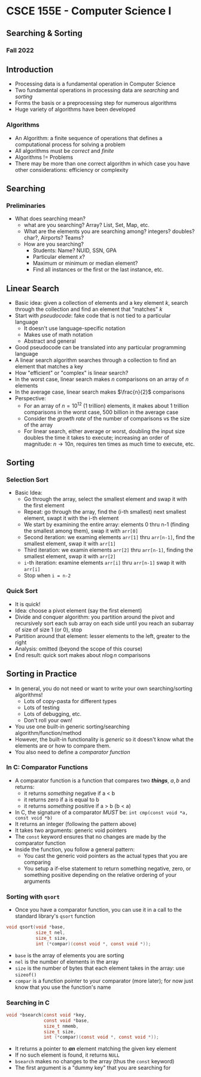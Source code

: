
# CSCE 155E - Computer Science I
## Searching & Sorting
### Fall 2022

## Introduction

* Processing data is a fundamental operation in Computer Science
* Two fundamental operations in processing data are *searching* and *sorting*
* Forms the basis or a preprocessing step for numerous algorithms
* Huge variety of algorithms have been developed

### Algorithms

* An Algorithm: a finite sequence of operations that defines a computational process for solving a problem
* All algorithms must be *correct* and *finite*
* Algorithms != Problems
* There may be more than one correct algorithm in which case you have other considerations: efficiency or complexity

## Searching

### Preliminaries

* What does searching mean?
  * what are you searching?  Array?  List, Set, Map, etc.
  * What are the elements you are searching among? integers? doubles? char?, Airports?  Teams?
  * How are you searching?
    * Students: Name?  NUID, SSN, GPA
    * Particular element $x$?
    * Maximum or minimum or median element?
    * Find all instances or the first or the last instance, etc.

## Linear Search

* Basic idea: given a collection of elements and a key element $k$, search through the collection and find an element that "matches" $k$
* Start with *pseudocode*: fake code that is not tied to a particular language
  * It doesn't use language-specific notation
  * Makes use of math notation
  * Abstract and general
* Good pseudocode can be translated into any particular programming language
* A linear search algorithm searches through a collection to find an element that matches a key
* How "efficient" or "complex" is linear search?
* In the worst case, linear search makes $n$ comparisons on an array of $n$ elements
* In the average case, linear search makes $\frac{n}{2}$ comparisons
* Perspective:
  * For an array of $n = 10^{12}$ (1 trillion) elements, it makes about 1 trillion comparisons in the worst case, 500 billion in the average case
  * Consider the *growth rate* of the number of comparisons vs the size of the array
  * For linear search, either average or worst, doubling the input size doubles the time it takes to execute; increasing an order of magnitude: $n \rightarrow 10n$, requires ten times as much time to execute, etc.

## Sorting

### Selection Sort

* Basic Idea:
  * Go through the array, select the smallest element and swap it with the first element
  * Repeat: go through the array, find the (i-th smallest) next smallest element, swapt it with the i-th element
  * We start by examining the entire array: elements 0 thru n-1 (finding the smallest among them), swap it with `arr[0]`
  * Second iteration: we examing elements `arr[1]` thru `arr[n-1]`, find the smallest element, swap it with `arr[1]`
  * Third iteration: we examin elements `arr[2]` thru `arr[n-1]`, finding the smallest element, swap it with `arr[2]`
  * `i`-th iteration: examine elements `arr[i]` thru `arr[n-1]` swap it with `arr[i]`
  * Stop when `i = n-2`

### Quick Sort

* It is quick!
* Idea: choose a pivot element (say the first element)
* Divide and conquer algorithm: you partition around the pivot and recursively sort each sub array on each side until you reach an subarray of size of size 1 (or 0), stop
* Partition around that element: lesser elements to the left, greater to the right
* Analysis: omitted (beyond the scope of this course)
* End result: quick sort makes about $n\log{n}$ comparisons

## Sorting in Practice

* In general, you do not need or want to write your own searching/sorting algorithms!
  * Lots of copy-pasta for different types
  * Lots of testing
  * Lots of debugging, etc.
  * Don't roll your own!
* You use one built-in generic sorting/searching algorithm/function/method
* However, the built-in functionality is *generic* so it doesn't know what the elements are or how to compare them.
* You also need to define a *comparator function*

### In C: Comparator Functions

* A comparator function is a function that compares two ***things***, $a, b$ and returns:
  * it returns *something* negative if a < b
  * it returns zero if a is equal to b
  * it returns *something* positive if a > b (b < a)
* In C, the signature of a comparator *MUST* be:
  `int cmp(const void *a, const void *b)`
* It returns an integer (following the pattern above)
* It takes two arguments: generic void pointers
* The `const` keyword ensures that no changes are made by the comparator function
* Inside the function, you follow a general pattern:
  * You cast the generic void pointers as the actual types that you are comparing
  * You setup a if-else statement to return something negative, zero, or something positive depending on the relative ordering of your arguments

### Sorting with `qsort`

* Once you have a comparator function, you can use it in a call to the standard library's `qsort` function
```c
void qsort(void *base,
           size_t nel,
           size_t size,
           int (*compar)(const void *, const void *));
```

* `base` is the array of elements you are sorting
* `nel` is the number of elements in the array
* `size` is the number of bytes that each element takes in the array: use `sizeof()`
* `compar` is a function pointer to your comparator (more later); for now just know that you use the function's name

### Searching in C

```c
void *bsearch(const void *key,
              const void *base,
              size_t nmemb,
              size_t size,
              int (*compar)(const void *, const void *));
```

* It returns a pointer to ***an*** element matching the given key element
* If no such element is found, it returns `NULL`
* `bsearch` makes no changes to the array (thus the `const` keyword)
* The first argument is a "dummy key" that you are searching for




```text






```
